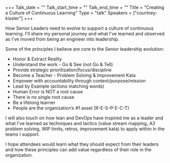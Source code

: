 +++
Talk_date = ""
Talk_start_time = ""
Talk_end_time = ""
Title = "Creating a Culture of Continuous Learning"
Type = "talk"
Speakers = ["courtney-kissler"]
+++

How Senior Leaders need to evolve to support a culture of continuous learning. I'll share my personal journey and what I've learned and observed as I've moved from being an engineer into leadership.

Some of the principles I believe are core to the Senior leadership evolution:

- Honor & Extract Reality
- Understand the work - Go & See (not Go & Tell)
- Provide strategic prioritization/focus/discipline
- Become a Teacher - Problem Solving & Improvement Kata
- Empower with accountability through context/purpose/mission
- Lead by Example (actions matching words)
- Human Error is NOT a root cause
- There is no single root cause
- Be a lifelong learner
- People are the organization’s #1 asset (R-E-S-P-E-C-T)

I will also touch on how lean and DevOps have inspired me as a leader and what I've learned as techniques and tactics (value stream mapping, A3 problem solving, WIP limits, retros, improvement kata) to apply within in the teams I support.

I hope attendees would learn what they should expect from their leaders and how these principles can add value regardless of their role in the organization.

